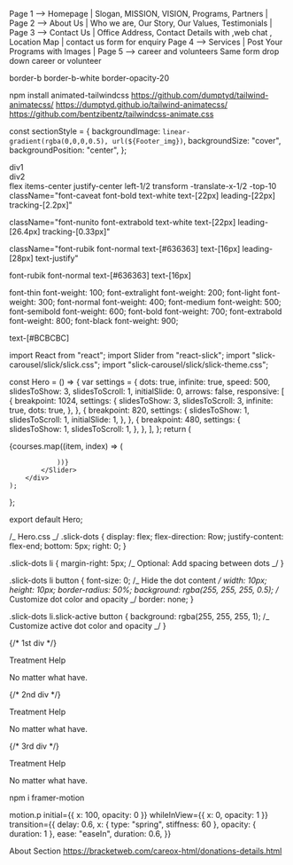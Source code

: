 Page 1 --> Homepage | Slogan, MISSION, VISION, Programs, Partners |
Page 2 --> About Us | Who we are, Our Story, Our Values, Testimonials |
Page 3 --> Contact Us | Office Address, Contact Details with ,web chat , Location Map | contact us form for enquiry
Page 4 --> Services | Post Your Programs with Images |
Page 5 --> career and volunteers
Same form drop down career or volunteer

<!-- Border Style -->

border-b border-b-white border-opacity-20

<!-- Animation -->

npm install animated-tailwindcss
https://github.com/dumptyd/tailwind-animatecss/
https://dumptyd.github.io/tailwind-animatecss/
https://github.com/bentzibentz/tailwindcss-animate.css

<!-- BG Image Add  -->

const sectionStyle = {
backgroundImage: `linear-gradient(rgba(0,0,0,0.5), url(${Footer_img})`,
backgroundSize: "cover",
backgroundPosition: "center",
};

<!-- Section Style -->
<div className='w-full flex flex-col md:px-12 px-12 my-24 items-center justify-center'></div>

<!-- grid 2x x width -->
<div className="flex flex-col md:px-12 px-6">
			<div className="grid md:grid-cols-3 gap-4  ">
				<div className="w-full md:col-span-2 bg-blue-500">div1</div>
				<div className="w-full bg-green-500">div2</div>
			</div>
</div>

<!-- absolute -->
<div className="flex items-center justify-center Flex-col absolute rounded-[58px] bg-[#F1F6F7]  left-1/2 transform -translate-x-1/2 -top-10 py-4  w-[calc(100%-30px)] md:w-[calc(100%-30px)]">
flex items-center justify-center left-1/2 transform -translate-x-1/2 -top-10
<!-- Text Style -->
className="font-caveat font-bold text-white text-[22px] leading-[22px] tracking-[2.2px]"

className="font-nunito font-extrabold text-white text-[22px] leading-[26.4px] tracking-[0.33px]"

className="font-rubik font-normal text-[#636363] text-[16px] leading-[28px] text-justify"

font-rubik font-normal text-[#636363] text-[16px]

font-thin font-weight: 100;
font-extralight font-weight: 200;
font-light font-weight: 300;
font-normal font-weight: 400;
font-medium font-weight: 500;
font-semibold font-weight: 600;
font-bold font-weight: 700;
font-extrabold font-weight: 800;
font-black font-weight: 900;

text-[#BCBCBC]

<!-- react slider -->

import React from "react";
import Slider from "react-slick";
import "slick-carousel/slick/slick.css";
import "slick-carousel/slick/slick-theme.css";

const Hero = () => {
var settings = {
dots: true,
infinite: true,
speed: 500,
slidesToShow: 3,
slidesToScroll: 1,
initialSlide: 0,
arrows: false,
responsive: [
{
breakpoint: 1024,
settings: {
slidesToShow: 3,
slidesToScroll: 3,
infinite: true,
dots: true,
},
},
{
breakpoint: 820,
settings: {
slidesToShow: 1,
slidesToScroll: 1,
initialSlide: 1,
},
},
{
breakpoint: 480,
settings: {
slidesToShow: 1,
slidesToScroll: 1,
},
},
],
};
return (

<div>
<Slider {...settings} className="custom-slider">
{courses.map((item, index) => (
<div
						id="Slider-Boxes"
						key={index}
						className="p-4 shadow-lg min-w-[full] bg-white flex flex-col"></div>

    			))}
    		</Slider>
    	</div>
    );

};

export default Hero;

/_ Hero.css _/
.slick-dots {
display: flex;
flex-direction: Row;
justify-content: flex-end;
bottom: 5px;
right: 0;
}

.slick-dots li {
margin-right: 5px; /_ Optional: Add spacing between dots _/
}

.slick-dots li button {
font-size: 0; /_ Hide the dot content _/
width: 10px;
height: 10px;
border-radius: 50%;
background: rgba(255, 255, 255, 0.5); /_ Customize dot color and opacity _/
border: none;
}

.slick-dots li.slick-active button {
background: rgba(255, 255, 255, 1); /_ Customize active dot color and opacity _/
}

 <!-- react slider end -->

<!-- .....................Absoulute Div Width......................................... -->
<div className="flex flex-col md:px-12 px-12 w-full mt-24 md:mt-0">
			<div className="grid md:grid-cols-3 relative w-full ">
				{/* 1st div */}
				<div className="relative flex items-center justify-center px-[15px] w-full">
					<img
						src={Progress_img1}
						alt=""
						className="object-cover w-full h-auto"
					/>
					<div className="Flex-col absolute rounded-[58px] bg-[#F1F6F7]  left-1/2 transform -translate-x-1/2 -top-10 py-4  w-[calc(100%-30px)] md:w-[calc(100%-30px)]">
						<div className="flex flex-row md:flex-row items-center gap-5 justify-center">
							<img
								src={Progress_icon1}
								alt=""
								className="w-8 h-8 md:w-auto md:h-auto"
							/>
							<div className="flex flex-col gap-[9px]">
								<p className="font-nunito font-extrabold text-[#122F2A] text-[20px] md:text-[24px] leading-[24px] md:leading-[28.8px]">
									Treatment Help
								</p>
								<p className="font-rubik font-normal text-[#636363] text-[14px] md:text-[16px] leading-[20px] md:leading-[28px]">
									No matter what have.
								</p>
							</div>
						</div>
					</div>
				</div>
				{/* 2nd div */}
				<div className="relative flex items-center justify-center px-[15px] w-full">
					<img
						src={Progress_img1}
						alt=""
						className="object-cover w-full h-auto"
					/>
					<div className="absolute rounded-[58px] bg-[#F1F6F7]  left-1/2 transform -translate-x-1/2 -top-10 py-4  w-[calc(100%-30px)] md:w-[calc(100%-30px)]">
						<div className="flex flex-row md:flex-row items-center gap-5 justify-center">
							<img
								src={Progress_icon1}
								alt=""
								className="w-8 h-8 md:w-auto md:h-auto"
							/>
							<div className="flex flex-col gap-[9px]">
								<p className="font-nunito font-extrabold text-[#122F2A] text-[20px] md:text-[24px] leading-[24px] md:leading-[28.8px]">
									Treatment Help
								</p>
								<p className="font-rubik font-normal text-[#636363] text-[14px] md:text-[16px] leading-[20px] md:leading-[28px]">
									No matter what have.
								</p>
							</div>
						</div>
					</div>
				</div>
				{/* 3rd div */}
				<div className="relative flex items-center justify-center px-[15px] w-full">
					<img
						src={Progress_img1}
						alt=""
						className="object-cover w-full h-auto"
					/>
					<div className="absolute rounded-[58px] bg-[#F1F6F7]  left-1/2 transform -translate-x-1/2 -top-10 py-4  w-[calc(100%-30px)] md:w-[calc(100%-30px)]">
						<div className="flex flex-row md:flex-row items-center gap-5 justify-center">
							<img
								src={Progress_icon1}
								alt=""
								className="w-8 h-8 md:w-auto md:h-auto"
							/>
							<div className="flex flex-col gap-[9px]">
								<p className="font-nunito font-extrabold text-[#122F2A] text-[20px] md:text-[24px] leading-[24px] md:leading-[28.8px]">
									Treatment Help
								</p>
								<p className="font-rubik font-normal text-[#636363] text-[14px] md:text-[16px] leading-[20px] md:leading-[28px]">
									No matter what have.
								</p>
							</div>
						</div>
					</div>
				</div>
			</div>
		</div>

<!-- .....................Absoulute Div Width......................................... -->

<!-- Framer MOTION -->

npm i framer-motion

<!-- text -->

motion.p initial={{ x: 100, opacity: 0 }}
whileInView={{ x: 0, opacity: 1 }}
transition={{
							delay: 0.6,
							x: { type: "spring", stiffness: 60 },
							opacity: { duration: 1 },
							ease: "easeIn",
							duration: 0.6,
						}}

About Section
https://bracketweb.com/careox-html/donations-details.html
